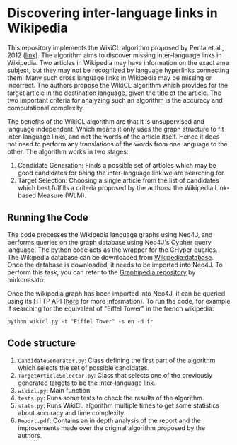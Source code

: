 # Discovering inter-language links in Wikipedia
This repository implements the WikiCL algorithm proposed by Penta et al., 2012 ([link](https://eprints.soton.ac.uk/340145/)). The algorithm aims to discover missing inter-language links in Wikipedia. Two articles in Wikipedia may have information on the exact ame subject, but they may not be recognized by language hyperlinks connecting them. Many such cross language links in Wikipedia may be missing or incorrect. The authors propose the WikiCL algorithm which provides for the target article in the destination language, given the title of the article. The two important criteria for analyzing such an algorithm is the accuracy and computational complexity.

The benefits of the WikiCL algorithm are that it is unsupervised and language independent. Which means it only uses the graph structure to fit inter-language links, and not the words of the article itself. Hence it does not need to perform any translations of the words from one language to the other. The algorithm works in two stages:
1. Candidate Generation: Finds a possible set of articles which may be good candidates for being the inter-language link we are searching for.
2. Target Selection: Choosing a single article from the list of candidates which best fulfills a criteria proposed by the authors: the Wikipedia Link-based Measure (WLM).

## Running the Code
The code processes the Wikipedia language graphs using Neo4J, and performs queries on the graph database using Neo4J's Cypher query language. The python code acts as the wrapper for the CHyper queries. The Wikipedia database can be downloaded from [Wikipedia:database](https://www.wikidata.org/wiki/Wikidata:Database_download). Once the database is downloaded, it needs to be imported into Neo4J. To perform this task, you can refer to the [Graphipedia repository](https://github.com/mirkonasato/graphipedia) by mirkonasato.

Once the wikipedia graph has been imported into Neo4J, it can be queried using its HTTP API ([here](https://neo4j.com/docs/http-api/current/introduction/) for more information). To run the code, for example if searching for the equivalent of "Eiffel Tower" in the french wikipedia:

`python wikicl.py -t "Eiffel Tower" -s en -d fr`

## Code structure
1. `CandidateGenerator.py`: Class defining the first part of the algorithm which selects the set of possible candidates.
2. `TargetArticleSelector.py`: Class that selects one of the previously generated targets to be the inter-language link.
3. `wikicl.py`: Main function
4. `tests.py`: Runs some tests to check the results of the algorithm.
5. `stats.py`: Runs WikiCL algorithm multiple times to get some statistics about accuracy and time complexity.
6. `Report.pdf`: Contains an in depth analysis of the report and the improvements made over the original algorithm proposed by the authors.